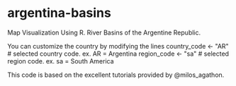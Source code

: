 # argentina-basins

Map Visualization Using R. River Basins of the Argentine Republic.

You can customize the country by modifying the lines
country_code <- "AR" # selected country code. ex. AR = Argentina
region_code <- "sa" # selected region code. ex. sa = South America

This code is based on the excellent tutorials provided by @milos_agathon.
